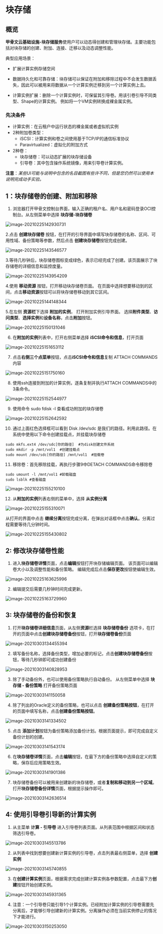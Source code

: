 # 块存储

## 概览

**甲骨文云基础设施-块存储服务**使用户可以动态得创建和管理块存储。主要功能包括对块存储的创建、附加、连接、迁移以及动态调整性能。

典型应用场景：

- 扩展计算实例存储空间

- 数据持久化和可靠存储：块存储可以保证在附加和移除过程中不会发生数据丢失，因此可以被用来将数据从一个计算实例迁移到另一个计算实例上去。
- 计算实例扩展：删除一个计算实例时，可保留其引导卷。用该引卷引导不同类型、Shape的计算实例。 例如将一个VM实例转换成裸金属实例。



### 先决条件

- 计算实例：在云租户中运行状态的裸金属或者虚拟机实例
- 2种附加卷类型：
  - iSCSI：计算实例和卷之间使用基于TCP/IP的通信标准协议
  - Paravirtualized：虚拟化的附加方式
- 2种卷：
  - 块存储卷：可以动态扩展的块存储设备
  - 引导卷：其中包含操作系统镜像，用来引导卷计算实例。


**注意**：*某些UI可能与说明中包含的名目截图有些许不同，但是您仍然可以使用本说明完成动手实验。*




## 1：块存储卷的创建、附加和移除

1. 浏览器打开甲骨文控制台界面，输入正确的租户名、用户名和密码登录OCI控制台。从左侧菜单中选择 **块存储-块存储卷**

![image-20210225142930731](images/image-20210225142930731.png)

2.点击 **创建块存储卷** 按钮，在打开的引导界面中填写块存储卷的名称、区间、可用性域、备份策略等参数，然后点击 **创建块存储卷**按钮完成创建。

![image-20210225143546577](images/image-20210225143546577.png)

3.等待几秒钟后，块存储卷图标变成绿色，表示已经完成了创建。该页面展示了块存储卷的详细信息和监控度量。

![image-20210225143954209](images/image-20210225143954209.png)

4.使用 **移动资源** 按钮，打开移动块存储卷页面。 在页面中选择想要移动到的区间，点击**移动资源**按钮可以将块存储卷移动到其它区间。

![image-20210225144148344](images/image-20210225144148344.png)

5.在左侧 **资源栏**下选择 **附加的实例**， 打开附加实例引导界面。 选择**附件类型**、**访问类型**、**选择实例**和**设备名称**，点击**附加**按钮。

![image-20210225150131046](images/image-20210225150131046.png)

6. 在**附加的实例**列表中，打开右侧菜单选择 **iSCSI命令和信息**，打开页面

![image-20210225151653112](images/image-20210225151653112.png)

7. 点击**右侧三个点菜单**按钮，点击**iSCSI命令和信息**复制 ATTACH COMMANDS内容

![image-20210225151750160](images/image-20210225151750160.png)

8. 使用ssh连接到附加的计算实例，逐条复制并执行ATTACH COMMANDS中的3条命令。

![image-20210225152544977](images/image-20210225152544977.png)

9. 使用命令 sudo fdisk -l 查看成功附加的块存储卷

![image-20210225152642592](images/image-20210225152642592.png)

10. 通过上面红色选择框可以看到 Disk /dev/sdc 是我们的路径。利用此路径。在系统中使用以下命令创建挂载点，并挂载块存储卷

```shell
sudo mkfs.ext4 /dev/sdc[你的路径]  #为disk创建文件系统
sudo mkdir -p /mnt/vol1  #创建挂载点
sudo mount /dev/sdc[你的路径] /mnt/vol1  #挂载卷
```

11. 移除卷：首先移除挂载，再执行步骤9中DETACH COMMANDS命令移除卷

```shell
sudo umount -l /mnt/vol1 #卸载磁盘
sudo lsblk #查看磁盘
```

![image-20210225155210100](images/image-20210225155210100.png)

12. 从**附加的实例**列表右侧的菜单中，选择 **从实例分离**

![image-20210225155310071](images/image-20210225155310071.png)

从打开的界面中点击 **继续分离**按钮完成分离，在弹出对话框中点击**确认**。分离过程需要等待几分钟时间。

![image-20210225155430802](images/image-20210225155430802.png)



## 2: 修改块存储卷性能

1. 进入**块存储卷详情**页面，点击**编辑**按钮打开块存储编辑页面。 该页面可以编辑卷大小以及调整性能和备份策略。 编辑完成后点击**保存更改**按钮使编辑生效。

![image-20210225163625996](images/image-20210225163625996.png)

2. 编辑提交后需要几秒钟时间完成更新。

![image-20210225163729960](images/image-20210225163729960.png)


## 3: 块存储卷的备份和恢复

1. 打开**块存储卷详细信息**页面，从左侧**资源**栏选择 **块存储卷备份** 选项卡，在打开的页面中点击**创建块存储卷备份**按钮，打开**块存储卷备份**页面

![image-20210303134455394](images/image-20210303134455394.png)

2. 填写备份名称，选择备份类型，增加必要的标记，点击**创建块存储卷备份**按钮，等待几秒钟即可成功创建备份

![image-20210303140828953](images/image-20210303140828953.png)

3. 除了手动备份外，也可以使用备份策略执行自动备份。 从左侧菜单中选择 **块存储 - 备份策略** 打开备份策略页面

![image-20210303141150058](images/image-20210303141150058.png)

4. 除了列出的Oracle定义的备份策略，也可以点击 **创建备份策略按钮**，在打开的页面中填写名称，点击**创建备份策略按钮**。

![image-20210303141334502](images/image-20210303141334502.png)

5. 点击 **添加计划**按钮为备份策略添加备份计划。根据页面提示，即可完成自定义备份计划的创建。

![image-20210303141543174](images/image-20210303141543174.png)

6. 在**块存储卷详情**页面，点击**编辑**按钮，在最下方的备份策略中选择自定义的策略，保存后应用策略生效。

![image-20210303141901386](images/image-20210303141901386.png)

7. 块存储卷备份可以被用来创建新的块存储卷，或者**复制和移动到另一个区域**。 打开**块存储卷备份详情**页面，根据提示操作即可。

![image-20210303142636514](images/image-20210303142636514.png)


## 4: 使用引导卷引导新的计算实例

1. 从主菜单 **计算 - 引导卷** 进入引导卷列表页面。从列表范围中根据区间和状态筛选引导卷。

![image-20210303145513786](images/image-20210303145513786.png)

2. 从列表中找到想要创建新计算实例的引导卷，点击列表最右侧菜单，选择 **创建实例**

![image-20210303145740855](images/image-20210303145740855.png)

3. 在**创建计算实例**页面，根据需求完成创建计算实例各参数配置，点击最下方**创建**按钮开始创建实例。

![image-20210303145931365](images/image-20210303145931365.png)

4. 注意：一个引导卷只能引导1个计算实例。已经附加计算实例的引导卷需要先分离后，才能够引导创建新的计算实例。分离操作必须在当前实例停止的情况下才能进行。

![image-20210303150253050](images/image-20210303150253050.png)